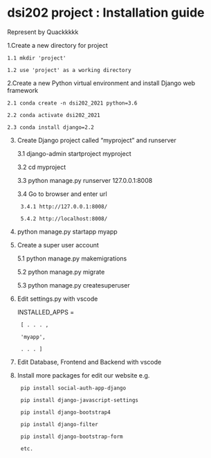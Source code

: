 # dsi202 project : Installation guide
Represent by Quackkkkk

1.Create a new directory for project

    1.1 mkdir 'project'
    
    1.2 use 'project' as a working directory

2.Create a new Python virtual environment and install Django web framework

    2.1 conda create -n dsi202_2021 python=3.6
    
    2.2 conda activate dsi202_2021
    
    2.3 conda install django=2.2

3. Create Django project called “myproject” and runserver

    3.1 django-admin startproject myproject
   
    3.2 cd myproject
    
    3.3 python manage.py runserver 127.0.0.1:8008
    
    3.4 Go to browser and enter url
    
        3.4.1 http://127.0.0.1:8008/
        
        5.4.2 http://localhost:8008/

4. python manage.py startapp myapp

5. Create a super user account

    5.1 python manage.py makemigrations
   
    5.2 python manage.py migrate
    
    5.3 python manage.py createsuperuser

6. Edit settings.py with vscode

    INSTALLED_APPS = 
        
        [ . . . ,

        'myapp',

        . . . ]

7. Edit Database, Frontend and Backend with vscode

8. Install more packages for edit our website e.g.

        pip install social-auth-app-django

        pip install django-javascript-settings

        pip install django-bootstrap4

        pip install django-filter

        pip install django-bootstrap-form

        etc.
